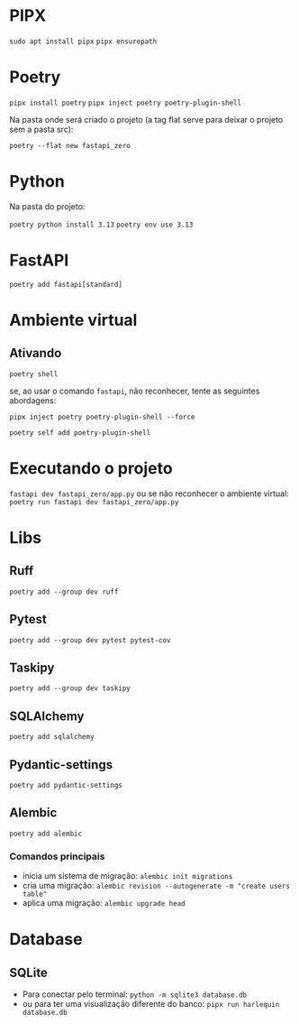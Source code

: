 # PIPX

`sudo apt install pipx`
`pipx ensurepath`

# Poetry

`pipx install poetry`
`pipx inject poetry poetry-plugin-shell`

Na pasta onde será criado o projeto (a tag flat serve para deixar o projeto sem a pasta src):

`poetry --flat new fastapi_zero`

# Python
Na pasta do projeto:

`poetry python install 3.13`
`poetry env use 3.13`

# FastAPI

`poetry add fastapi[standard]`

# Ambiente virtual

## Ativando

`poetry shell`

se, ao usar o comando `fastapi`, não reconhecer, tente as seguintes abordagens:

`pipx inject poetry poetry-plugin-shell --force`

`poetry self add poetry-plugin-shell`

# Executando o projeto

`fastapi dev fastapi_zero/app.py`
ou se não reconhecer o ambiente virtual:
`poetry run fastapi dev fastapi_zero/app.py`

# Libs
## Ruff

`poetry add --group dev ruff`

## Pytest

`poetry add --group dev pytest pytest-cov`

## Taskipy

`poetry add --group dev taskipy`

## SQLAlchemy

`poetry add sqlalchemy`

## Pydantic-settings

`poetry add pydantic-settings`

## Alembic

`poetry add alembic`
### Comandos principais
* inicia um sistema de migração:
`alembic init migrations`
* cria uma migração:
`alembic revision --autogenerate -m "create users table"`
* aplica uma migração:
`alembic upgrade head`

# Database
## SQLite
* Para conectar pelo terminal:
`python -m sqlite3 database.db`
* ou para ter uma visualização diferente do banco:
`pipx run harlequin database.db`

